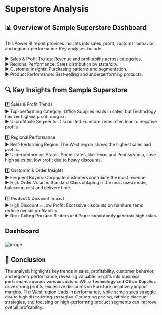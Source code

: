 <h1 align="left">Superstore Analysis</h1>

###
<h2 align="left">📊 Overview of Sample Superstore Dashboard</h1>

###

<p align="left">This Power BI report provides insights into sales, profit, customer behavior, and regional performance. Key analyses include:<br><br>► Sales & Profit Trends: Revenue and profitability across categories.<br>► Regional Performance: Sales distribution by state/city.<br>► Customer Insights: Purchasing patterns and segmentation.<br>► Product Performance: Best-selling and underperforming products.</p>

###

<h2 align="left">🔍 Key Insights from Sample Superstore</h2>

<p align="left">1️⃣ Sales & Profit Trends<br>► Top-performing Category: Office Supplies leads in sales, but Technology has the highest profit margins.<br>► Unprofitable Segments: Discounted Furniture items often lead to negative profits.<br><br>2️⃣ Regional Performance<br>► Best-Performing Region: The West region shows the highest sales and profits.<br>► Underperforming States: Some states, like Texas and Pennsylvania, have high sales but low profit due to heavy discounts.<br><br>3️⃣ Customer & Order Insights<br>► Frequent Buyers: Corporate customers contribute the most revenue.<br>► High Order Volume: Standard Class shipping is the most used mode, balancing cost and delivery time.<br><br>4️⃣ Product & Discount Impact<br>► High Discount = Low Profit: Excessive discounts on furniture items reduce overall profitability.<br>► Best-Selling Product: Binders and Paper consistently generate high sales.</p>

###

###
<h2 align="left">Dashboard</h2>

###
![image](https://github.com/user-attachments/assets/e5c0e18a-8771-4da5-bd94-a2cbf2930f6d)

<h2 align="left">📌 Conclusion</h2>

<p align="left">The analysis highlights key trends in sales, profitability, customer behavior, and regional performance, revealing valuable insights into business performance across various sectors. While Technology and Office Supplies drive strong profits, excessive discounts on Furniture negatively impact margins. The West region leads in performance, while some states struggle due to high discounting strategies. Optimizing pricing, refining discount strategies, and focusing on high-performing product segments can improve overall profitability.</p>

###
